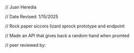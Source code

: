 // Juan Heredia

 // Date Revised: 1/15/2025

 // Rock paper siccors lizard sprock prototype and endpoint

 // Made an API that gives back a random hand when promted

// peer reviewed by: 
